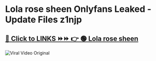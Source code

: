 
 # Lola rose sheen Onlyfans Leaked - Update Files z1njp

## <h2><a href="https://clipsfans.com/Lola_rose_sheen&ref=git">🔗 Click to LINKS ⏩⏩ 👉 🟢 Lola rose sheen </a></h2>

<a href="https://clipsfans.com/Lola_rose_sheen&ref=git" rel="nofollow" data-target="animated-image.originalLink"><img src="https://i.ibb.co.com/xMMVF88/686577567.gif" alt="Viral Video Original" style="max-width: 100%; display: inline-block;" data-target="animated-image.originalImage"></a>

